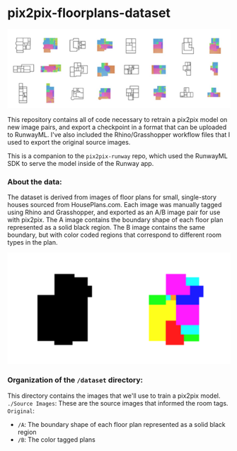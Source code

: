 # pix2pix-floorplans-dataset

![](extra/pix2pix-homepage.jpg)

This repository contains all of code necessary to retrain a pix2pix model on new image pairs, and export a checkpoint in a format that can be uploaded to RunwayML. I've also included the Rhino/Grasshopper workflow files that I used to export the original source images.

This is a companion to the `pix2pix-runway` repo, which used the RunwayML SDK to serve the model inside of the Runway app.

### About the data:

The dataset is derived from images of floor plans for small, single-story houses sourced from HousePlans.com. Each image was manually tagged using Rhino and Grasshopper, and exported as an A/B image pair for use with pix2pix. The A image contains the boundary shape of each floor plan represented as a solid black region. The B image contains the same boundary, but with color coded regions that correspond to different room types in the plan.

![](extra/example-AB-pair.png)

### Organization of the `/dataset` directory:

This directory contains the images that we'll use to train a pix2pix model.
`./Source Images`: These are the source images that informed the room tags.  
`Original`: 
- `/A`: The boundary shape of each floor plan represented as a solid black region
- `/B`: The color tagged plans